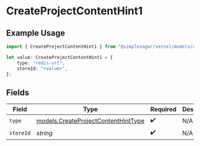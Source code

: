 # CreateProjectContentHint1

## Example Usage

```typescript
import { CreateProjectContentHint1 } from "@simplesagar/vercel/models/createprojectop.js";

let value: CreateProjectContentHint1 = {
    type: "redis-url",
    storeId: "<value>",
};
```

## Fields

| Field                                                                            | Type                                                                             | Required                                                                         | Description                                                                      |
| -------------------------------------------------------------------------------- | -------------------------------------------------------------------------------- | -------------------------------------------------------------------------------- | -------------------------------------------------------------------------------- |
| `type`                                                                           | [models.CreateProjectContentHintType](../models/createprojectcontenthinttype.md) | :heavy_check_mark:                                                               | N/A                                                                              |
| `storeId`                                                                        | *string*                                                                         | :heavy_check_mark:                                                               | N/A                                                                              |
